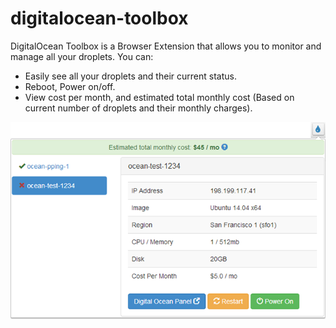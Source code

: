digitalocean-toolbox
====================

DigitalOcean Toolbox is a Browser Extension that allows you to monitor and manage all your droplets. You can:

- Easily see all your droplets and their current status.
- Reboot, Power on/off.
- View cost per month, and estimated total monthly cost (Based on current number of droplets and their monthly charges).

![DigitalOcean Toolbox Screenshot](/common/icons/toolbox-screenshot-640x400.png)
